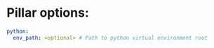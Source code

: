 # Pillar options:

```yaml
python:
  env_path: <optional> # Path to python virtual environment root
```
